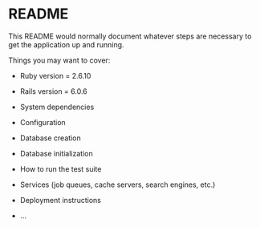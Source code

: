 # README

This README would normally document whatever steps are necessary to get the
application up and running.

Things you may want to cover:

* Ruby version = 2.6.10

* Rails version = 6.0.6

* System dependencies

* Configuration

* Database creation

* Database initialization

* How to run the test suite

* Services (job queues, cache servers, search engines, etc.)

* Deployment instructions

* ...
